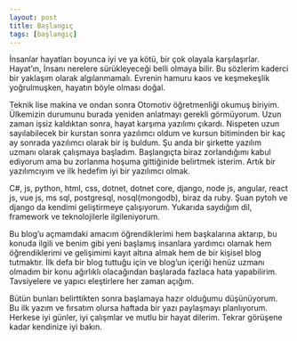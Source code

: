 ```yaml
---
layout: post
title: Başlangıç
tags: [başlangıç]
---
```


İnsanlar hayatları boyunca iyi ve ya kötü, bir çok olayala
karşılaşırlar. Hayat’ın, İnsanı nerelere sürükleyeceği belli olmaya
bilir. Bu sözlerim kaderci bir yaklaşım olarak algılanmamalı. Evrenin
hamuru kaos ve keşmekeşlik yoğrulmuşken, hayatın böyle olması doğal.

Teknik lise makina ve ondan sonra Otomotiv öğretmenliği okumuş biriyim.
Ülkemizin durumunu burada yeniden anlatmayı gerekli görmüyorum. Uzun
zaman işsiz kaldıktan sonra, hayat karşıma yazılımı çıkardı. Nispeten
uzun sayılabilecek bir kurstan sonra yazılımcı oldum ve kursun
bitiminden bir kaç ay sonrada yazılımcı olarak bir iş buldum. Şu anda
bir şirkette yazılım uzmanı olarak çalışmaya başladım. Başlangıçta biraz
zorlandığımı kabul ediyorum ama bu zorlanma hoşuma gittiğinide belirtmek
isterim. Artık bir yazılımcıyım ve ilk hedefim iyi bir yazılımcı olmak.

C\#, js, python, html, css, dotnet, dotnet core, django, node js,
angular, react js, vue js, ms sql, postgresql, nosql(mongodb), biraz da
ruby. Şuan pytoh ve django da kendimi geliştirmeye çalışıyorum. Yukarıda
saydığım dil, framework ve teknolojilerle ilgileniyorum.

Bu blog’u açmamdaki amacım öğrendiklerimi hem başkalarına aktarıp, bu
konuda ilgili ve benim gibi yeni başlamış insanlara yardımcı olamak hem
öğrendiklerimi ve gelişimimi kayıt altına almak hem de bir kişisel blog
tutmaktır. İlk defa bir blog tuttuğu için ve blog’un içeriği henüz
uzmanı olmadım bir konu ağırlıklı olacağından başlarada fazlaca hata
yapabilirim. Tavsiyelere ve yapıcı eleştirlere her zaman açığım.

Bütün bunları belirttikten sonra başlamaya hazır olduğumu düşünüyorum.
Bu ilk yazım ve fırsatım olursa haftada bir yazı paylaşmayı planlıyorum.
Herkese iyi günler, iyi çalışmlar ve mutlu bir hayat dilerim. Tekrar
görüşene kadar kendinize iyi bakın.